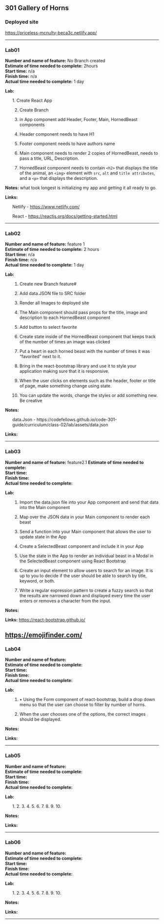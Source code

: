 301 Gallery of Horns 
---

### Deployed site 
https://priceless-mcnulty-beca3c.netlify.app/

---

### Lab01

**Number and name of feature:** No Branch created   
**Estimate of time needed to complete:** 2hours   
**Start time:** n/a   
**Finish time:** n/a   
**Actual time needed to complete:** 1 day 

**Lab:**
<ul>
1. Create React App

2. Create Branch

3. in App component add Header, Footer, Main, HornedBeast components

4. Header component needs to have H1

5. Footer component needs to have authors name

6. Main component needs to render 2 copies of HornedBeast, needs to pass a title, URL, Description.

7. HornedBeast component needs to contain `<h2>` that displays the title of the animal, an `<img>` element with `src`, `alt` and `title attributes`, and a `<p>` that displays the description.

</ul>

**Notes:** what took longest is initializing my app and getting it all ready to go. 

**Links:**
<ul>

Netlify - https://www.netlify.com/

React - https://reactjs.org/docs/getting-started.html
</ul>   

----

### Lab02

**Number and name of feature:** feature 1    
**Estimate of time needed to complete:**  2 hours  
**Start time:** n/a   
**Finish time:** n/a   
**Actual time needed to complete:** 1 day

**Lab:**

<ul>

1. Create new Branch feature#

2. Add data.JSON file to SRC folder

3. Render all Images to deployed site

4. The Main component should pass props for the title, image and description to each HornedBeast component

5. Add button to select favorite

6. Create state inside of the HornedBeast component that keeps track of the number of times an image was clicked

7. Put a heart in each horned beast with the number of times it was “favorited” next to it.

8. Bring in the react-bootstrap library and use it to style your application making sure that it is responsive.

9. When the user clicks on elements such as the header, footer or title of page, make something change using state.

10. You can update the words, change the styles or add something new. Be creative

</ul>

**Notes:** 
<ul>
 data.Json - https://codefellows.github.io/code-301-guide/curriculum/class-02/lab/assets/data.json

</ul>

**Links:** 

---

### Lab03


**Number and name of feature:**  feature2.1 
**Estimate of time needed to complete:**     
**Start time:**   
**Finish time:**   
**Actual time needed to complete:**   

**Lab:**
<ul>

1. Import the data.json file into your App component and send that data into the Main component

2. Map over the JSON data in your Main component to render each beast

3. Send a function into your Main component that allows the user to update state in the App

4. Create a SelectedBeast component and include it in your App

5. Use the state in the App to render an individual beast in a Modal in the SelectedBeast component using React Bootstrap

6. Create an input element to allow users to search for an image. It is up to you to decide if the user should be able to search by title, keyword, or both.

7. Write a regular expression pattern to create a fuzzy search so that the results are narrowed down and displayed every time the user enters or removes a character from the input.

</ul>

**Notes:** 


**Links:** 
https://react-bootstrap.github.io/

https://emojifinder.com/
---

### Lab04


**Number and name of feature:**   
**Estimate of time needed to complete:**     
**Start time:**   
**Finish time:**   
**Actual time needed to complete:**   

**Lab:**
<ul>

1. • Using the Form component of react-bootstrap, build a drop down menu so that the user can choose to filter by number of horns.

2. When the user chooses one of the options, the correct images should be displayed.

</ul>

**Notes:** 

**Links:** 

---

### Lab05

**Number and name of feature:**   
**Estimate of time needed to complete:**     
**Start time:**   
**Finish time:**   
**Actual time needed to complete:**   

**Lab:**
<ul>
1. 
2. 
3. 
4. 
5. 
6. 
7. 
8. 
9. 
10. 
</ul>

**Notes:** 

**Links:** 

---

### Lab06


**Number and name of feature:**   
**Estimate of time needed to complete:**     
**Start time:**   
**Finish time:**   
**Actual time needed to complete:**   

**Lab:**
<ul>
1. 
2. 
3. 
4. 
5. 
6. 
7. 
8. 
9. 
10. 
</ul>

**Notes:** 

**Links:** 

---